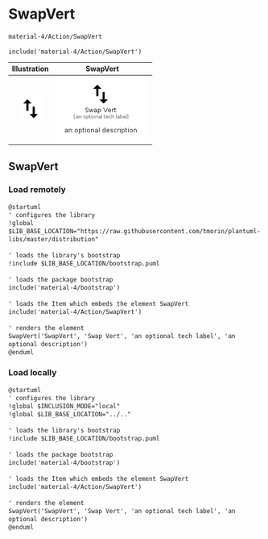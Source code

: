 # SwapVert


```text
material-4/Action/SwapVert
```

```text
include('material-4/Action/SwapVert')
```



| Illustration | SwapVert |
| :---: | :---: |
| ![illustration for Illustration](../../material-4/Action/SwapVert.png) | ![illustration for SwapVert](../../material-4/Action/SwapVert.Local.png) |




## SwapVert

### Load remotely
```plantuml
@startuml
' configures the library
!global $LIB_BASE_LOCATION="https://raw.githubusercontent.com/tmorin/plantuml-libs/master/distribution"

' loads the library's bootstrap
!include $LIB_BASE_LOCATION/bootstrap.puml

' loads the package bootstrap
include('material-4/bootstrap')

' loads the Item which embeds the element SwapVert
include('material-4/Action/SwapVert')

' renders the element
SwapVert('SwapVert', 'Swap Vert', 'an optional tech label', 'an optional description')
@enduml
```

### Load locally
```plantuml
@startuml
' configures the library
!global $INCLUSION_MODE="local"
!global $LIB_BASE_LOCATION="../.."

' loads the library's bootstrap
!include $LIB_BASE_LOCATION/bootstrap.puml

' loads the package bootstrap
include('material-4/bootstrap')

' loads the Item which embeds the element SwapVert
include('material-4/Action/SwapVert')

' renders the element
SwapVert('SwapVert', 'Swap Vert', 'an optional tech label', 'an optional description')
@enduml
```

